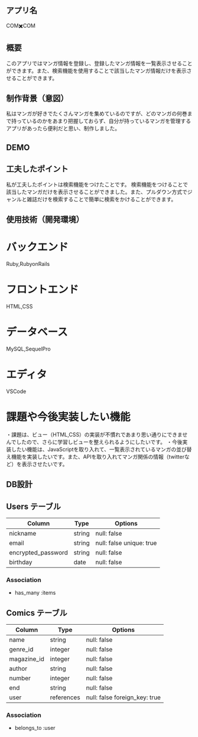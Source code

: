 ## アプリ名
COM✖️COM

## 概要
このアプリではマンガ情報を登録し、登録したマンガ情報を一覧表示させることができます。また、検索機能を使用することで該当したマンガ情報だけを表示させることができます。

## 制作背景（意図）
私はマンガが好きでたくさんマンガを集めているのですが、どのマンガの何巻まで持っているのかをあまり把握しておらず、自分が持っているマンガを管理するアプリがあったら便利だと思い、制作しました。

## DEMO

## 工夫したポイント
私が工夫したポイントは検索機能をつけたことです。
検索機能をつけることで該当したマンガだけを表示させることができました。また、プルダウン方式でジャンルと雑誌だけを検索することで簡単に検索をかけることができます。

## 使用技術（開発環境）

# バックエンド
Ruby,RubyonRails

# フロントエンド
HTML,CSS

# データベース
MySQL,SequelPro

# エディタ
VSCode

# 課題や今後実装したい機能

・課題は、ビュー（HTML,CSS）の実装が不慣れであまり思い通りにできませんでしたので、さらに学習しビューを整えられるようにしたいです。
・今後実装したい機能は、JavaScriptを取り入れて、一覧表示されているマンガの並び替え機能を実装したいです。また、APIを取り入れてマンガ関係の情報（twitterなど）を表示させたいです。

## DB設計
## Users テーブル

| Column              | Type   | Options                  |
| ------------------- | ------ | ------------------------ |
| nickname            | string | null: false              |
| email               | string | null: false unique: true |
| encrypted_password  | string | null: false              |
| birthday            | date   | null: false              |

### Association

- has_many :items

## Comics テーブル

| Column       | Type       | Options                       |
| ------------ | ---------- | ----------------------------- |
| name         | string     | null: false                   |
| genre_id     | integer    | null: false                   |
| magazine_id  | integer    | null: false                   |
| author       | string     | null: false                   |
| number       | integer    | null: false                   |
| end          | string     | null: false                   |
| user         | references | null: false foreign_key: true |

### Association

- belongs_to :user
